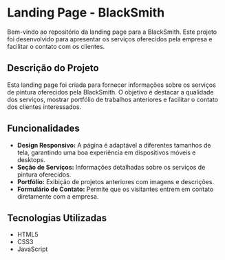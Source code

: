 # Landing Page - BlackSmith

Bem-vindo ao repositório da landing page para a BlackSmith. Este projeto foi desenvolvido para apresentar os serviços oferecidos pela empresa e facilitar o contato com os clientes.

## Descrição do Projeto

Esta landing page foi criada para fornecer informações sobre os serviços de pintura oferecidos pela BlackSmith. O objetivo é destacar a qualidade dos serviços, mostrar portfólio de trabalhos anteriores e facilitar o contato dos clientes interessados.

## Funcionalidades

- **Design Responsivo:** A página é adaptável a diferentes tamanhos de tela, garantindo uma boa experiência em dispositivos móveis e desktops.
- **Seção de Serviços:** Informações detalhadas sobre os serviços de pintura oferecidos.
- **Portfólio:** Exibição de projetos anteriores com imagens e descrições.
- **Formulário de Contato:** Permite que os visitantes entrem em contato diretamente com a empresa.

## Tecnologias Utilizadas

- HTML5
- CSS3
- JavaScript
